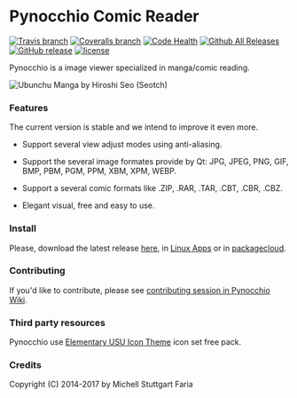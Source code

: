 Pynocchio Comic Reader
==================
[![Travis branch](https://img.shields.io/travis/pynocchio/pynocchio/develop.svg?style=flat-square)](https://travis-ci.org/pynocchio/pynocchio)
[![Coveralls branch](https://img.shields.io/coveralls/pynocchio/pynocchio/develop.svg?style=flat-square)](https://coveralls.io/github/pynocchio/pynocchio?branch=develop)
[![Code Health](https://landscape.io/github/pynocchio/pynocchio/develop/landscape.svg?style=flat-square)](https://landscape.io/github/pynocchio/pynocchio/develop)
[![Github All Releases](https://img.shields.io/github/downloads/pynocchio/pynocchio/total.svg?style=flat-square)](https://github.com/pynocchio/pynocchio/releases)
[![GitHub release](https://img.shields.io/github/release/pynocchio/pynocchio.svg?style=flat-square)](https://github.com/pynocchio/pynocchio/releases/latest)
[![license](https://img.shields.io/github/license/pynocchio/pynocchio.svg?style=flat-square)](https://pt.wikipedia.org/wiki/GNU_General_Public_License)

Pynocchio is a image viewer specialized in manga/comic reading.

![Ubunchu Manga by Hiroshi Seo (Seotch)](https://lh3.googleusercontent.com/-p0TtjyX-GgM/VwwYhAAUjrI/AAAAAAAAF04/_JSom_IMmasZfnRn4EPhxKejjj_9aHzYwCCo/s1152-Ic42/snapshot11.png)


### Features

The current version is stable and we intend to improve it even more.

* Support several view adjust modes using anti-aliasing.
* Support the several image formates provide by Qt: JPG, JPEG, PNG, GIF, BMP, PBM, PGM, PPM, XBM, XPM, WEBP.
* Support a several comic formats like .ZIP, .RAR, .TAR, .CBT, .CBR, .CBZ.

* Elegant visual, free and easy to use.

### Install

Please, download the latest release [here](https://github.com/pynocchio/pynocchio/releases/latest), in [Linux Apps](https://www.linux-apps.com/p/1126786) or in [packagecloud](https://packagecloud.io/mstuttgart/pynocchio).

### Contributing

If you'd like to contribute, please see [contributing session in Pynocchio Wiki](https://github.com/pynocchio/pynocchio/wiki/Contributing).

### Third party resources

Pynocchio use [Elementary USU Icon Theme](https://store.kde.org/content/show.php/elementary+USU?content=148128) icon set free pack.

### Credits

Copyright (C) 2014-2017 by Michell Stuttgart Faria
